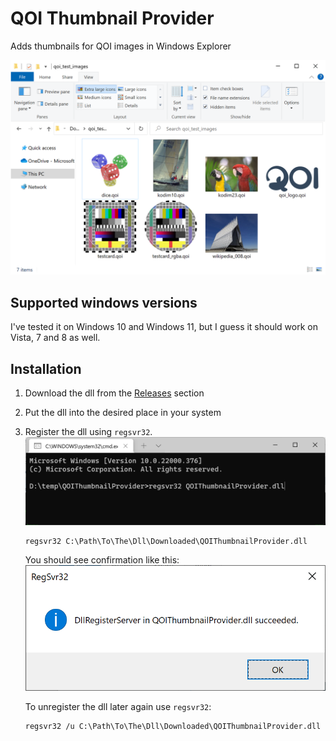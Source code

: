 # QOI Thumbnail Provider
Adds thumbnails for QOI images in Windows Explorer

![QOI images preview in Windows Explorer](./_images/thumbnails.png)

## Supported windows versions

I've tested it on Windows 10 and Windows 11, but I guess it should work on Vista, 7 and 8 as well.

## Installation

1. Download the dll from the [Releases][releases] section
2. Put the dll into the desired place in your system
3. Register the dll using `regsvr32`.
   ![registration command](./_images/reg_command.png)
   ```
   regsvr32 C:\Path\To\The\Dll\Downloaded\QOIThumbnailProvider.dll
   ```

   You should see confirmation like this:
   ![registration succeeded](./_images/reg_succeeded.png)

   To unregister the dll later again use `regsvr32`:
   ```
   regsvr32 /u C:\Path\To\The\Dll\Downloaded\QOIThumbnailProvider.dll
   ```

[releases]: https://github.com/iOrange/QOIThumbnailProvider/releases
